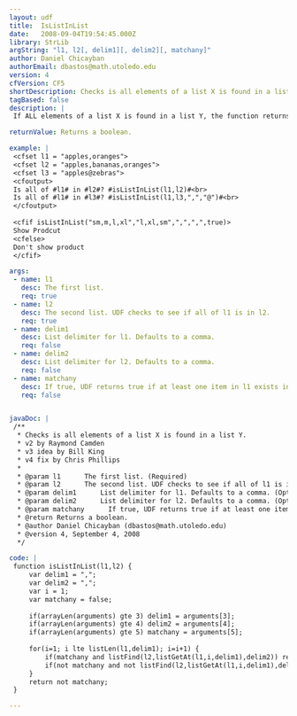 ```yaml
---
layout: udf
title:  IsListInList
date:   2008-09-04T19:54:45.000Z
library: StrLib
argString: "l1, l2[, delim1][, delim2][, matchany]"
author: Daniel Chicayban
authorEmail: dbastos@math.utoledo.edu
version: 4
cfVersion: CF5
shortDescription: Checks is all elements of a list X is found in a list Y.
tagBased: false
description: |
 If ALL elements of a list X is found in a list Y, the function returns TRUE (yes) otherwise it'll return FALSE (no). Also allows for 'matchany' functionality which will allow for any match of X in Y.

returnValue: Returns a boolean.

example: |
 <cfset l1 = "apples,oranges">
 <cfset l2 = "apples,bananas,oranges">
 <cfset l3 = "apples@zebras">
 <cfoutput>
 Is all of #l1# in #l2#? #isListInList(l1,l2)#<br>
 Is all of #l1# in #l3#? #isListInList(l1,l3,",","@")#<br>
 </cfoutput>
 
 <cfif isListInList("sm,m,l,xl","l,xl,sm",",",",",true)>
 Show Prodcut
 <cfelse>
 Don't show product
 </cfif>

args:
 - name: l1
   desc: The first list.
   req: true
 - name: l2
   desc: The second list. UDF checks to see if all of l1 is in l2.
   req: true
 - name: delim1
   desc: List delimiter for l1. Defaults to a comma.
   req: false
 - name: delim2
   desc: List delimiter for l2. Defaults to a comma.
   req: false
 - name: matchany
   desc: If true, UDF returns true if at least one item in l1 exists in l2. Defaults to false.
   req: false


javaDoc: |
 /**
  * Checks is all elements of a list X is found in a list Y.
  * v2 by Raymond Camden
  * v3 idea by Bill King
  * v4 fix by Chris Phillips
  * 
  * @param l1      The first list. (Required)
  * @param l2      The second list. UDF checks to see if all of l1 is in l2. (Required)
  * @param delim1      List delimiter for l1. Defaults to a comma. (Optional)
  * @param delim2      List delimiter for l2. Defaults to a comma. (Optional)
  * @param matchany      If true, UDF returns true if at least one item in l1 exists in l2. Defaults to false. (Optional)
  * @return Returns a boolean. 
  * @author Daniel Chicayban (dbastos@math.utoledo.edu) 
  * @version 4, September 4, 2008 
  */

code: |
 function isListInList(l1,l2) {
     var delim1 = ",";
     var delim2 = ",";
     var i = 1;
     var matchany = false;
     
     if(arrayLen(arguments) gte 3) delim1 = arguments[3];
     if(arrayLen(arguments) gte 4) delim2 = arguments[4];
     if(arrayLen(arguments) gte 5) matchany = arguments[5];
     
     for(i=1; i lte listLen(l1,delim1); i=i+1) {
         if(matchany and listFind(l2,listGetAt(l1,i,delim1),delim2)) return true;
         if(not matchany and not listFind(l2,listGetAt(l1,i,delim1),delim2)) return false;
     }
     return not matchany;
 }

---
```


